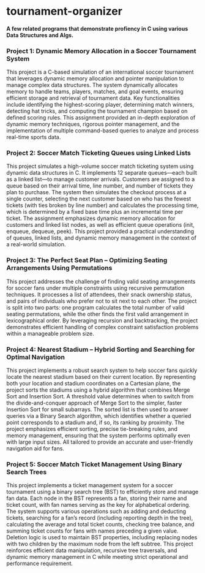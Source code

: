 # tournament-organizer

#### A few related programs that demonstrate profiency in C using various Data Structures and Algs.

### Project 1: Dynamic Memory Allocation in a Soccer Tournament System
This project is a C-based simulation of an international soccer tournament that leverages dynamic memory allocation and pointer manipulation to manage complex data structures. 
The system dynamically allocates memory to handle teams, players, matches, and goal events, ensuring efficient storage and retrieval of tournament data. 
Key functionalities include identifying the highest-scoring player, determining match winners, detecting hat tricks, and computing the tournament champion based on defined scoring rules. This assignment provided an in-depth exploration of dynamic memory techniques, rigorous pointer management, and the implementation of multiple command-based queries to analyze and process real-time sports data.

### Project 2: Soccer Match Ticketing Queues using Linked Lists
This project simulates a high-volume soccer match ticketing system using dynamic data structures in C. It implements 12 separate queues—each built as a linked list—to manage customer arrivals. Customers are assigned to a queue based on their arrival time, line number, and number of tickets they plan to purchase. The system then simulates the checkout process at a single counter, selecting the next customer based on who has the fewest tickets (with ties broken by line number) and calculates the processing time, which is determined by a fixed base time plus an incremental time per ticket. The assignment emphasizes dynamic memory allocation for customers and linked list nodes, as well as efficient queue operations (init, enqueue, dequeue, peek). This project provided a practical understanding of queues, linked lists, and dynamic memory management in the context of a real-world simulation.

### Project 3: The Perfect Seat Plan – Optimizing Seating Arrangements Using Permutations
This project addresses the challenge of finding valid seating arrangements for soccer fans under multiple constraints using recursive permutation techniques. It processes a list of attendees, their snack ownership status, and pairs of individuals who prefer not to sit next to each other. The project is split into two parts: one program calculates the total number of valid seating permutations, while the other finds the first valid arrangement in lexicographical order. By leveraging recursion and backtracking, the project demonstrates efficient handling of complex constraint satisfaction problems within a manageable problem size.

### Project 4: Nearest Stadium – Hybrid Sorting and Searching for Optimal Navigation
This project implements a robust search system to help soccer fans quickly locate the nearest stadium based on their current location. By representing both your location and stadium coordinates on a Cartesian plane, the project sorts the stadiums using a hybrid algorithm that combines Merge Sort and Insertion Sort. A threshold value determines when to switch from the divide-and-conquer approach of Merge Sort to the simpler, faster Insertion Sort for small subarrays. The sorted list is then used to answer queries via a Binary Search algorithm, which identifies whether a queried point corresponds to a stadium and, if so, its ranking by proximity. The project emphasizes efficient sorting, precise tie-breaking rules, and memory management, ensuring that the system performs optimally even with large input sizes. All tailored to provide an accurate and user-friendly navigation aid for fans.

### Project 5: Soccer Match Ticket Management Using Binary Search Trees
This project implements a ticket management system for a soccer tournament using a binary search tree (BST) to efficiently store and manage fan data. Each node in the BST represents a fan, storing their name and ticket count, with fan names serving as the key for alphabetical ordering. The system supports various operations such as adding and deducting tickets, searching for a fan’s record (including reporting depth in the tree), calculating the average and total ticket counts, checking tree balance, and summing ticket counts for fans with names preceding a given value. Deletion logic is used to maintain BST properties, including replacing nodes with two children by the maximum node from the left subtree. This project reinforces efficient data manipulation, recursive tree traversals, and dynamic memory management in C while meeting strict operational and performance requirement.






